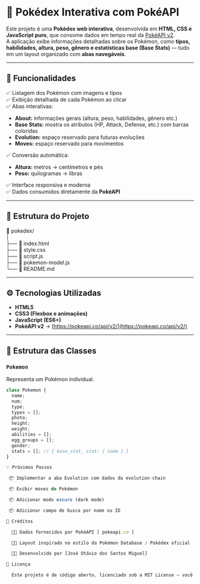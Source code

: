 # 🧭 Pokédex Interativa com PokéAPI

Este projeto é uma **Pokédex web interativa**, desenvolvida em **HTML, CSS e JavaScript puro**, que consome dados em tempo real da [PokéAPI v2](https://pokeapi.co/).  
A aplicação exibe informações detalhadas sobre os Pokémon, como **tipos, habilidades, altura, peso, gênero e estatísticas base (Base Stats)** — tudo em um layout organizado com **abas navegáveis**.

---

## 🚀 Funcionalidades

✅ Listagem dos Pokémon com imagens e tipos  
✅ Exibição detalhada de cada Pokémon ao clicar  
✅ Abas interativas:
- **About:** informações gerais (altura, peso, habilidades, gênero etc.)
- **Base Stats:** mostra os atributos (HP, Attack, Defense, etc.) com barras coloridas
- **Evolution:** espaço reservado para futuras evoluções
- **Moves:** espaço reservado para movimentos

✅ Conversão automática:
- **Altura:** metros → centímetros e pés  
- **Peso:** quilogramas → libras  

✅ Interface responsiva e moderna  
✅ Dados consumidos diretamente da **PokéAPI**

---

## 🧱 Estrutura do Projeto

📁 pokedex/ <br>
│ <br>
├── 📄 index.html <br>
├── 📄 style.css <br>
├── 📄 script.js <br>
├── 📄 pokemon-model.js <br>
└── 📄 README.md <br>


---

## ⚙️ Tecnologias Utilizadas

- **HTML5**
- **CSS3 (Flexbox e animações)**
- **JavaScript (ES6+)**
- **PokéAPI v2** → [https://pokeapi.co/api/v2/](https://pokeapi.co/api/v2/)

---

## 🧩 Estrutura das Classes

### `Pokemon`
Representa um Pokémon individual.
```js
class Pokemon {
  name;
  num;
  type;
  types = [];
  photo;
  height;
  weight;
  abilities = [];
  egg_groups = [];
  gender;
  stats = []; // { base_stat, stat: { name } }
}

💡 Próximos Passos

 📦 Implementar a aba Evolution com dados da evolution-chain

 📦 Exibir moves do Pokémon

 📦 Adicionar modo escuro (dark mode)

 📦 Adicionar campo de busca por nome ou ID

🧠 Créditos

  🧑‍💻 Dados fornecidos por PokéAPI [ pokeapi.co ]

  🧑‍💻 Layout inspirado no estilo da Pokémon Database / Pokédex oficial

  🧑‍💻 Desenvolvido por [José Otávio dos Santos Miguel]

📄 Licença

  Este projeto é de código aberto, licenciado sob a MIT License — você pode usar, modificar e distribuir livremente.
